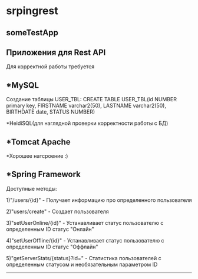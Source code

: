 # srpingrest
someTestApp
----------------------------------------------------------------------------------------
Приложения для Rest API
----------------------------------------------------------------------------------------
Для корректной работы требуется

*MySQL
----------------------------------------------------------------------------------------
Создание таблицы USER_TBL:
CREATE TABLE USER_TBL(id NUMBER primary key, FIRSTNAME varchar2(50), LASTNAME varchar2(50), BIRTHDATE date, STATUS NUMBER)

*HeidiSQL(для наглядной проверки корректности работы с БД)

*Tomcat Apache
---------------------------------------------------------------------------------------

*Хорошее натсроение :)

*Spring Framework
----------------------------------------------------------------------------------------
Доступные методы:

1)"/users/{id}" - Получает информацию про определенного пользователя

2)"users/create" - Создает пользователя

3)"setUserOnline/{id}" - Устанавливает статус пользователю с определенным ID статус "Онлайн"

4)"setUserOffline/{id}" - Устанавливает статус пользователю с определенным ID статус "Оффлайн"

5)"getServerStats/{status}?id=" - Статистика пользователей с определенным статусом и необязательным параметром ID

----------------------------------------------------------------------------------------

